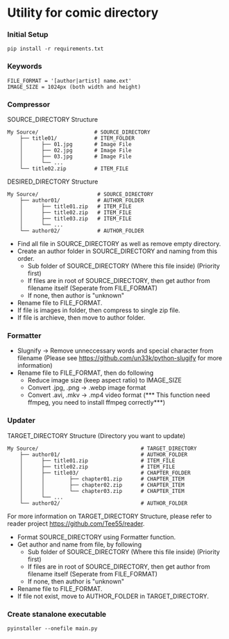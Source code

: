 # Utility for comic directory

### Initial Setup
```
pip install -r requirements.txt
```

### Keywords
```
FILE_FORMAT = '[author|artist] name.ext'
IMAGE_SIZE = 1024px (both width and height)
```

### Compressor
SOURCE_DIRECTORY Structure
```
My Source/                  # SOURCE_DIRECTORY
    ├── title01/            # ITEM_FOLDER
    │      ├── 01.jpg       # Image File
    │      ├── 02.jpg       # Image File
    │      ├── 03.jpg       # Image File
    │      └── ...
    └── title02.zip         # ITEM_FILE
```

DESIRED_DIRECTORY Structure
```
My Source/                   # SOURCE_DIRECTORY
    ├── author01/            # AUTHOR_FOLDER
    │      ├── title01.zip   # ITEM_FILE
    │      ├── title02.zip   # ITEM_FILE
    │      ├── title03.zip   # ITEM_FILE
    │      └── ...
    └── author02/            # AUTHOR_FOLDER
```
* Find all file in SOURCE_DIRECTORY as well as remove empty directory.
* Create an author folder in SOURCE_DIRECTORY and naming from this order.
    * Sub folder of SOURCE_DIRECTORY (Where this file inside) (Priority first)
    * If files are in root of SOURCE_DIRECTORY, then get author from filename itself (Seperate from FILE_FORMAT)
    * If none, then author is "unknown"
* Rename file to FILE_FORMAT. 
* If file is images in folder, then compress to single zip file.
* If file is archieve, then move to author folder.

### Formatter
* Slugnify -> Remove unneccessary words and special character from filename (Please see https://github.com/un33k/python-slugify for more information)
* Rename file to FILE_FORMAT, then do following
    * Reduce image size (keep aspect ratio) to IMAGE_SIZE
    * Convert .jpg, .png -> .webp image format
    * Convert .avi, .mkv -> .mp4 video format (*** This function need ffmpeg, you need to install ffmpeg correctly***)

### Updater
TARGET_DIRECTORY Structure (Directory you want to update)
```
My Source/                                 # TARGET_DIRECTORY
    ├── author01/                          # AUTHOR_FOLDER
    │      ├── title01.zip                 # ITEM_FILE
    │      ├── title02.zip                 # ITEM_FILE
    │      ├── title03/                    # CHAPTER_FOLDER
    │      │        ├── chapter01.zip      # CHAPTER_ITEM
    │      │        ├── chapter02.zip      # CHAPTER_ITEM
    │      │        └── chapter03.zip      # CHAPTER_ITEM
    │      └── ...      
    └── author02/                          # AUTHOR_FOLDER
```
For more information on TARGET_DIRECTORY Structure, please refer to reader project https://github.com/Tee55/reader.

* Format SOURCE_DIRECTORY using Formatter function.
* Get author and name from file, by following
    * Sub folder of SOURCE_DIRECTORY (Where this file inside) (Priority first)
    * If files are in root of SOURCE_DIRECTORY, then get author from filename itself (Seperate from FILE_FORMAT)
    * If none, then author is "unknown"
* Rename file to FILE_FORMAT.
* If file not exist, move to AUTHOR_FOLDER in TARGET_DIRECTORY.

### Create stanalone executable
```
pyinstaller --onefile main.py
```
